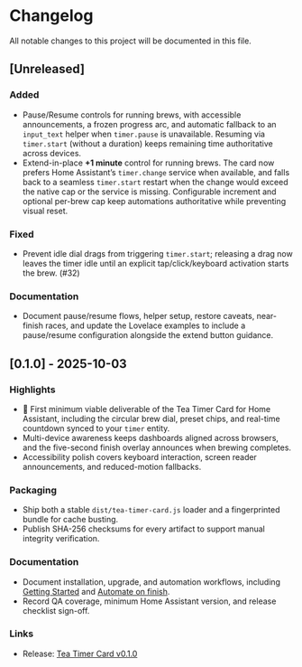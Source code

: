 # Changelog

All notable changes to this project will be documented in this file.

## [Unreleased]

### Added
- Pause/Resume controls for running brews, with accessible announcements, a frozen progress arc, and
  automatic fallback to an `input_text` helper when `timer.pause` is unavailable. Resuming via
  `timer.start` (without a duration) keeps remaining time authoritative across devices.
- Extend-in-place **+1 minute** control for running brews. The card now prefers Home Assistant’s
  `timer.change` service when available, and falls back to a seamless `timer.start` restart when the
  change would exceed the native cap or the service is missing. Configurable increment and optional
  per-brew cap keep automations authoritative while preventing visual reset.

### Fixed
- Prevent idle dial drags from triggering `timer.start`; releasing a drag now leaves the timer idle
  until an explicit tap/click/keyboard activation starts the brew. (#32)

### Documentation
- Document pause/resume flows, helper setup, restore caveats, near-finish races, and update the Lovelace
  examples to include a pause/resume configuration alongside the extend button guidance.

## [0.1.0] - 2025-10-03

### Highlights
- 🎉 First minimum viable deliverable of the Tea Timer Card for Home Assistant, including the circular brew dial, preset chips, and real-time countdown synced to your `timer` entity.
- Multi-device awareness keeps dashboards aligned across browsers, and the five-second finish overlay announces when brewing completes.
- Accessibility polish covers keyboard interaction, screen reader announcements, and reduced-motion fallbacks.

### Packaging
- Ship both a stable `dist/tea-timer-card.js` loader and a fingerprinted bundle for cache busting.
- Publish SHA-256 checksums for every artifact to support manual integrity verification.

### Documentation
- Document installation, upgrade, and automation workflows, including [Getting Started](docs/getting-started.md) and [Automate on finish](docs/automations/finished.md).
- Record QA coverage, minimum Home Assistant version, and release checklist sign-off.

### Links
- Release: [Tea Timer Card v0.1.0](https://github.com/sharwell/ha-tea-timer/releases/tag/v0.1.0)
